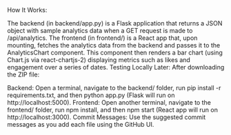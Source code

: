 How It Works:

The backend (in backend/app.py) is a Flask application that returns a JSON object with sample analytics data when a GET request is made to /api/analytics.
The frontend (in frontend/) is a React app that, upon mounting, fetches the analytics data from the backend and passes it to the AnalyticsChart component. This component then renders a bar chart (using Chart.js via react-chartjs-2) displaying metrics such as likes and engagement over a series of dates.
Testing Locally Later:
After downloading the ZIP file:

Backend:
Open a terminal, navigate to the backend/ folder, run pip install -r requirements.txt, and then python app.py (Flask will run on http://localhost:5000).
Frontend:
Open another terminal, navigate to the frontend/ folder, run npm install, and then npm start (React app will run on http://localhost:3000).
Commit Messages:
Use the suggested commit messages as you add each file using the GitHub UI.

